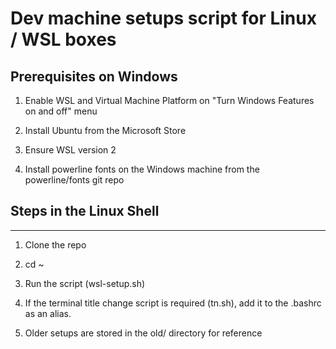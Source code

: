 # Dev machine setups script for Linux / WSL boxes

## Prerequisites on Windows

1. Enable WSL and Virtual Machine Platform on "Turn Windows Features on and off" menu

2. Install Ubuntu from the Microsoft Store

3. Ensure WSL version 2

4. Install powerline fonts on the Windows machine from the powerline/fonts git repo

## Steps in the Linux Shell

---

1. Clone the repo

2. cd ~

3. Run the script (wsl-setup.sh)

4. If the terminal title change script is required (tn.sh), add it to the .bashrc as an alias.

5. Older setups are stored in the old/ directory for reference
